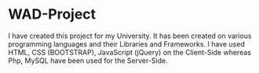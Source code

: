 # WAD-Project
I have created this project for my University. It has been created on various programming languages and their Libraries and Frameworks. I have used HTML, CSS (BOOTSTRAP), JavaScript (jQuery) on the Client-Side whereas Php, MySQL have been used for the Server-Side. 
